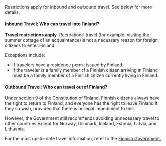 Restrictions apply for inbound and outbound travel. See below for more details.

#### Inbound Travel: Who can travel into Finland?

**Travel restrictions apply.** Recreational travel (for example, visiting the summer cottage of an acquaintance) is not a necessary reason for foreign citizens to enter Finland.

Exceptions include:

- If travelers have a residence permit issued by Finland.
- If the traveler is a family member of a Finnish citizen arriving in Finland must be a family member of a Finnish citizen currently living in Finland. 

#### Outbound Travel: Who can travel out of Finland?

Under section 9 of the Constitution of Finland, Finnish citizens always have the right to return to Finland, and everyone has the right to leave Finland if they so wish, provided that there is no legal impediment to this. 

However, the Government still recommends avoiding unnecessary travel to other countries except for Norway, Denmark, Iceland, Estonia, Latvia, and Lithuania.

For the most up–to–date travel information, refer to the [Finnish Government.](https://valtioneuvosto.fi/en/information-on-coronavirus/current-restrictions)
